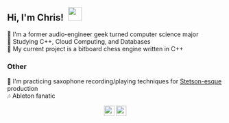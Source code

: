 ## Hi, I'm Chris!&nbsp; <img src="https://github.com/user-attachments/assets/411a2836-f9d8-4a82-9451-99195cb903fd" width="32">
  🤖 I'm a former audio-engineer geek turned computer science major\
  🧐 Studying C++, Cloud Computing, and Databases \
  👀 My current project is a bitboard chess engine written in C++
### Other
  🎷 I'm practicing saxophone recording/playing techniques for [Stetson-esque](https://youtu.be/KJHr2DlRog8?si=peXXXe_2htH2GEeg) production\
  🎶 Ableton fanatic
<p align="center">
  <a href="https://www.linkedin.com/in/cjb543"><img src="https://github.com/user-attachments/assets/845d4fa3-7e39-4982-963d-25eaad17d8c6" width="24"></a>
  <a href="https://bsky.app/profile/prodbybenson.bsky.social"><img src="https://github.com/user-attachments/assets/09f0e97e-a838-494b-8858-1991de211c39" width="24"</a>
</p>

